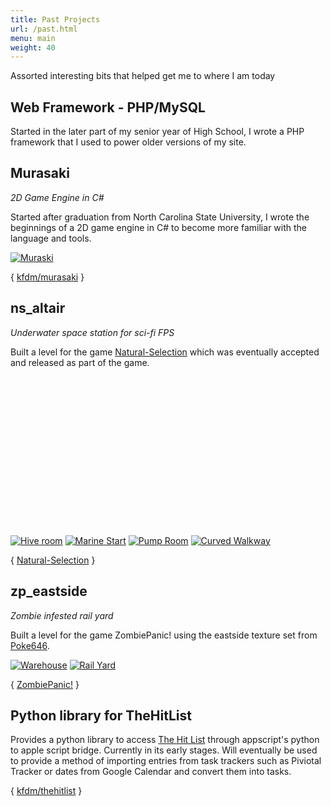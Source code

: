 ```yaml
---
title: Past Projects
url: /past.html
menu: main
weight: 40
---
```


Assorted interesting bits that helped get me to where I am today

## Web Framework - PHP/MySQL

Started in the later part of my senior year of High School, I wrote a PHP framework that I used to power older versions of my site.

## Murasaki

*2D Game Engine in C#*

Started after graduation from North Carolina State University, I wrote the beginnings of a 2D game engine in C# to become more familiar with the language and tools.

[ ![Muraski](/images/murasaki.thumb.png) ](/images/murasaki.png "Murasaki Screenshot")

{ [kfdm/murasaki](https://github.com/kfdm/murasaki) }

## ns_altair

*Underwater space station for sci-fi FPS*

Built a level for the game [Natural-Selection](http://unknownworlds.com/ns/about/) which was eventually accepted and released as part of the game.

<object>
	<param name="movie" value="http://www.youtube.com/v/lQSUdE3CzQ8?version=3" />
	<param name="allowFullScreen" value="true" />
	<param name="allowScriptAccess" value="always" />
	<embed src="http://www.youtube.com/v/lQSUdE3CzQ8?version=3" type="application/x-shockwave-flash" allowfullscreen="true" allowScriptAccess="always" width="320" height="240" />
</object>

[![Hive room](/images/hiveroom.thumb.jpg)](/images/hiveroom.jpg "Hive Room")
[![Marine Start](/images/marinestart.thumb.jpg)](/images/marinestart.jpg "Marine Start")
[![Pump Room](/images/pump.thumb.jpg)](/images/pump.jpg "Pump Room")
[![Curved Walkway](/images/walkway.thumb.jpg)](/images/walkway.jpg "Curved Walkway")

{ [Natural-Selection](http://unknownworlds.com/ns/about/) }

## zp_eastside

*Zombie infested rail yard*

Built a level for the game ZombiePanic! using the eastside texture set from
[Poke646](http://www.poke646.com/).

[![Warehouse](/images/storage.thumb.jpg)](/images/storage.jpg "Warehouse")
[![Rail Yard](/images/railyard.thumb.jpg)](/images/railyard.jpg "Rail Yard")

{ [ZombiePanic!](http://www.moddb.com/mods/zombie-panic) }

## Python library for TheHitList
Provides a python library to access [The Hit List](http://www.potionfactory.com/thehitlist/) through appscript's python to apple script bridge.  Currently in its early stages.  Will eventually be used to provide a method of importing entries from task trackers such as Piviotal Tracker or dates from Google Calendar and convert them into tasks.

{ [kfdm/thehitlist](https://github.com/kfdm/thehitlist) }
